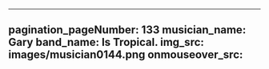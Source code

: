 ------
pagination_pageNumber: 133
musician_name: Gary
band_name: Is Tropical.
img_src: images/musician0144.png
onmouseover_src: 
------